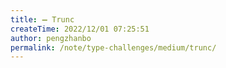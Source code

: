 ```yaml
---
title: ➖ Trunc
createTime: 2022/12/01 07:25:51
author: pengzhanbo
permalink: /note/type-challenges/medium/trunc/
---
```

